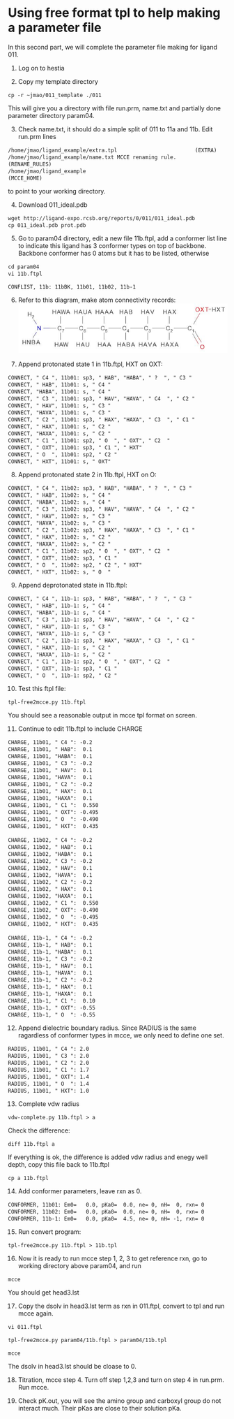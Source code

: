 # Using free format tpl to help making a parameter file

In this second part, we will complete the parameter file making for ligand 011.

1. Log on to hestia

2. Copy my template directory
  ```
  cp -r ~jmao/011_template ./011
  ```
  This will give you a directory with file run.prm, name.txt and partially done parameter directory param04.
  
3. Check name.txt, it should do a simple split of 011 to 11a and 11b. 
Edit run.prm lines
  ```
  /home/jmao/ligand_example/extra.tpl                         (EXTRA)
  /home/jmao/ligand_example/name.txt MCCE renaming rule.      (RENAME_RULES)
  /home/jmao/ligand_example                                   (MCCE_HOME)
  ```
  to point to your working directory.
  
4. Download 011_ideal.pdb
```
wget http://ligand-expo.rcsb.org/reports/0/011/011_ideal.pdb
cp 011_ideal.pdb prot.pdb
```

5. Go to param04 directory, edit a new file 11b.ftpl, add a conformer list line to indicate this ligand has 3 conformer types on top of backbone. Backbone conformer has 0 atoms but it has to be listed, otherwise    
```
cd param04
vi 11b.ftpl
```
```
CONFLIST, 11b: 11bBK, 11b01, 11b02, 11b-1
```

6. Refer to this diagram, make atom connectivity records:
![011 7-aminoheptanoic acid diagram](https://github.com/newbooks/free-format-tpl/raw/master/tpls/Capture.JPG)
  
7. Append protonated state 1 in 11b.ftpl, HXT on OXT:
```
CONNECT, " C4 ", 11b01: sp3, " HAB", "HABA", " ?  ", " C3 "
CONNECT, " HAB", 11b01: s, " C4 "
CONNECT, "HABA", 11b01: s, " C4 "
CONNECT, " C3 ", 11b01: sp3, " HAV", "HAVA", " C4  ", " C2 "
CONNECT, " HAV", 11b01: s, " C3 "
CONNECT, "HAVA", 11b01: s, " C3 "
CONNECT, " C2 ", 11b01: sp3, " HAX", "HAXA", " C3  ", " C1 "
CONNECT, " HAX", 11b01: s, " C2 "
CONNECT, "HAXA", 11b01: s, " C2 "
CONNECT, " C1 ", 11b01: sp2, " O  ", " OXT", " C2  "
CONNECT, " OXT", 11b01: sp3, " C1 ", " HXT"
CONNECT, " O  ", 11b01: sp2, " C2 "
CONNECT, " HXT", 11b01: s, " OXT"
```

8. Append protonated state 2 in 11b.ftpl, HXT on O:
```
CONNECT, " C4 ", 11b02: sp3, " HAB", "HABA", " ?  ", " C3 "
CONNECT, " HAB", 11b02: s, " C4 "
CONNECT, "HABA", 11b02: s, " C4 "
CONNECT, " C3 ", 11b02: sp3, " HAV", "HAVA", " C4  ", " C2 "
CONNECT, " HAV", 11b02: s, " C3 "
CONNECT, "HAVA", 11b02: s, " C3 "
CONNECT, " C2 ", 11b02: sp3, " HAX", "HAXA", " C3  ", " C1 "
CONNECT, " HAX", 11b02: s, " C2 "
CONNECT, "HAXA", 11b02: s, " C2 "
CONNECT, " C1 ", 11b02: sp2, " O  ", " OXT", " C2  "
CONNECT, " OXT", 11b02: sp3, " C1 "
CONNECT, " O  ", 11b02: sp2, " C2 ", " HXT"
CONNECT, " HXT", 11b02: s, " O  "
```

9. Append deprotonated state in 11b.ftpl:
```
CONNECT, " C4 ", 11b-1: sp3, " HAB", "HABA", " ?  ", " C3 "
CONNECT, " HAB", 11b-1: s, " C4 "
CONNECT, "HABA", 11b-1: s, " C4 "
CONNECT, " C3 ", 11b-1: sp3, " HAV", "HAVA", " C4  ", " C2 "
CONNECT, " HAV", 11b-1: s, " C3 "
CONNECT, "HAVA", 11b-1: s, " C3 "
CONNECT, " C2 ", 11b-1: sp3, " HAX", "HAXA", " C3  ", " C1 "
CONNECT, " HAX", 11b-1: s, " C2 "
CONNECT, "HAXA", 11b-1: s, " C2 "
CONNECT, " C1 ", 11b-1: sp2, " O  ", " OXT", " C2  "
CONNECT, " OXT", 11b-1: sp3, " C1 "
CONNECT, " O  ", 11b-1: sp2, " C2 "
```

10. Test this ftpl file:
```
tpl-free2mcce.py 11b.ftpl
```
  You should see a reasonable output in mcce tpl format on screen.

11. Continue to edit 11b.ftpl to include CHARGE
```
CHARGE, 11b01, " C4 ": -0.2
CHARGE, 11b01, " HAB":  0.1
CHARGE, 11b01, "HABA":  0.1
CHARGE, 11b01, " C3 ": -0.2
CHARGE, 11b01, " HAV":  0.1
CHARGE, 11b01, "HAVA":  0.1
CHARGE, 11b01, " C2 ": -0.2
CHARGE, 11b01, " HAX":  0.1
CHARGE, 11b01, "HAXA":  0.1
CHARGE, 11b01, " C1 ":  0.550
CHARGE, 11b01, " OXT": -0.495
CHARGE, 11b01, " O  ": -0.490
CHARGE, 11b01, " HXT":  0.435

CHARGE, 11b02, " C4 ": -0.2
CHARGE, 11b02, " HAB":  0.1
CHARGE, 11b02, "HABA":  0.1
CHARGE, 11b02, " C3 ": -0.2
CHARGE, 11b02, " HAV":  0.1
CHARGE, 11b02, "HAVA":  0.1
CHARGE, 11b02, " C2 ": -0.2
CHARGE, 11b02, " HAX":  0.1
CHARGE, 11b02, "HAXA":  0.1
CHARGE, 11b02, " C1 ":  0.550
CHARGE, 11b02, " OXT": -0.490
CHARGE, 11b02, " O  ": -0.495
CHARGE, 11b02, " HXT":  0.435

CHARGE, 11b-1, " C4 ": -0.2
CHARGE, 11b-1, " HAB":  0.1
CHARGE, 11b-1, "HABA":  0.1
CHARGE, 11b-1, " C3 ": -0.2
CHARGE, 11b-1, " HAV":  0.1
CHARGE, 11b-1, "HAVA":  0.1
CHARGE, 11b-1, " C2 ": -0.2
CHARGE, 11b-1, " HAX":  0.1
CHARGE, 11b-1, "HAXA":  0.1
CHARGE, 11b-1, " C1 ":  0.10
CHARGE, 11b-1, " OXT": -0.55
CHARGE, 11b-1, " O  ": -0.55
```

12. Append dielectric boundary radius. Since RADIUS is the same ragardless of conformer types in mcce, we only need to define one set. 
```
RADIUS, 11b01, " C4 ": 2.0
RADIUS, 11b01, " C3 ": 2.0
RADIUS, 11b01, " C2 ": 2.0
RADIUS, 11b01, " C1 ": 1.7
RADIUS, 11b01, " OXT": 1.4
RADIUS, 11b01, " O  ": 1.4
RADIUS, 11b01, " HXT": 1.0
```

13. Complete vdw radius
```
vdw-complete.py 11b.ftpl > a

```
Check the difference:
```
diff 11b.ftpl a
```
If everything is ok, the difference is added vdw radius and enegy well depth, copy this file back to 11b.ftpl
```
cp a 11b.ftpl
```

14. Add conformer parameters, leave rxn as 0.
```
CONFORMER, 11b01: Em0=   0.0, pKa0=  0.0, ne= 0, nH=  0, rxn= 0
CONFORMER, 11b02: Em0=   0.0, pKa0=  0.0, ne= 0, nH=  0, rxn= 0
CONFORMER, 11b-1: Em0=   0.0, pKa0=  4.5, ne= 0, nH= -1, rxn= 0
```

15. Run convert program:
```
tpl-free2mcce.py 11b.ftpl > 11b.tpl
```

16. Now it is ready to run mcce step 1, 2, 3 to get reference rxn, go to working directory above param04, and run
```
mcce
```
You should get head3.lst

17. Copy the dsolv in head3.lst term as rxn in 011.ftpl, convert to tpl and run mcce again.
```
vi 011.ftpl
```
```
tpl-free2mcce.py param04/11b.ftpl > param04/11b.tpl
```
```
mcce
```
The dsolv in head3.lst should be cloase to 0.

18. Titration, mcce step 4. Turn off step 1,2,3 and turn on step 4 in run.prm. Run mcce.

19. Check pK.out, you will see the amino group and carboxyl group do not interact much. Their pKas are close to their solution pKa.
